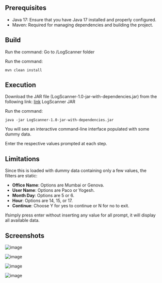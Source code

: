## Prerequisites
-  Java 17: Ensure that you have Java 17 installed and properly configured.
-  Maven: Required for managing dependencies and building the project.

## Build
Run the command:
Go to /LogScanner folder

Run the command:

```
mvn clean install
```

## Execution
Download the JAR file (LogScanner-1.0-jar-with-dependencies.jar) from the following link: [link]([doc:linking-to-pages#anchor-links](https://github.com/codezaper/LogScanner/blob/main/LogScanner-1.0-jar-with-dependencies.jar)) LogScanner JAR

Run the command:

```
java -jar LogScanner-1.0-jar-with-dependencies.jar
```
You will see an interactive command-line interface populated with some dummy data.

Enter the respective values prompted at each step.

## Limitations
Since this is loaded with dummy data containing only a few values, the filters are static:

-  **Office Name**: Options are Mumbai or Genova.
-  **User Name**: Options are Paco or Yogesh.
-  **Month Day**: Options are 5 or 6.
-  **Hour**: Options are 14, 15, or 17.
-  **Continue**: Choose Y for yes to continue or N for no to exit.

Ifsimply press enter without inserting any value for all prompt, it will display all available data.

## Screenshots

![image](https://github.com/user-attachments/assets/86c6a7b4-af34-4df4-9e6b-6c4ab7dc8ee3)

![image](https://github.com/user-attachments/assets/5c03ee97-a441-4293-a1e1-71d5de282af4)

![image](https://github.com/user-attachments/assets/08cec2ca-85c1-49cb-9f4f-50aacb5132cc)

![image](https://github.com/user-attachments/assets/7da465f3-5658-4fe9-9e86-eb72b6c2f6c6)



